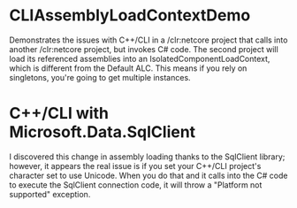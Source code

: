 # CLIAssemblyLoadContextDemo
Demonstrates the issues with C++/CLI in a /clr:netcore project that calls into another /clr:netcore project, but invokes C# code. The second project will load its referenced assemblies into an IsolatedComponentLoadContext, which is different from the Default ALC. This means if you rely on singletons, you're going to get multiple instances.

# C++/CLI with Microsoft.Data.SqlClient
I discovered this change in assembly loading thanks to the SqlClient library; however, it appears the real issue is if you set your C++/CLI project's character set to use Unicode. When you do that and it calls into the C# code to execute the SqlClient connection code, it will throw a "Platform not supported" exception.
